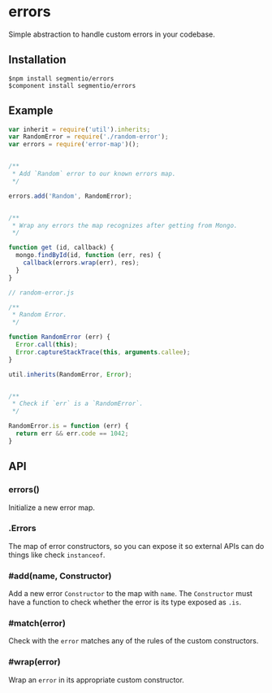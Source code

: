 # errors

  Simple abstraction to handle custom errors in your codebase.

## Installation
  
    $npm install segmentio/errors
    $component install segmentio/errors

## Example

```js
var inherit = require('util').inherits;
var RandomError = require('./random-error');
var errors = require('error-map')();


/**
 * Add `Random` error to our known errors map.
 */

errors.add('Random', RandomError);


/**
 * Wrap any errors the map recognizes after getting from Mongo.
 */

function get (id, callback) {
  mongo.findById(id, function (err, res) {
    callback(errors.wrap(err), res);
  }
}
```

```js
// random-error.js

/**
 * Random Error.
 */

function RandomError (err) {
  Error.call(this);
  Error.captureStackTrace(this, arguments.callee);
}

util.inherits(RandomError, Error);


/**
 * Check if `err` is a `RandomError`.
 */

RandomError.is = function (err) {
  return err && err.code == 1042;
}
```

## API

### errors()
  
  Initialize a new error map.

### .Errors
  
  The map of error constructors, so you can expose it so external APIs can do things like check `instanceof`.

### #add(name, Constructor)
  
  Add a new error `Constructor` to the map with `name`. The `Constructor` must have a function to check whether the error is its type exposed as `.is`.

### #match(error)

  Check with the `error` matches any of the rules of the custom constructors.

### #wrap(error)
  
  Wrap an `error` in its appropriate custom constructor.

